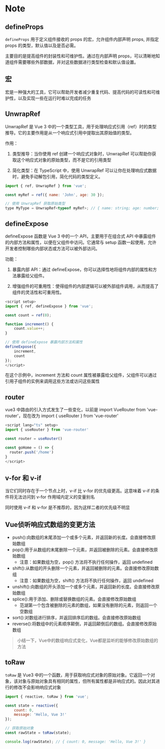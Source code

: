 # Note

## defineProps

`defineProps` 用于定义组件接收的 props 的宏，允许组件内部声明 props, 并指定 props 的类型，默认值以及是否必需。

主要目的是提高组件的封装性和可维护性。通过在内部声明 props，可以清晰地知道组件需要哪些外部数据，并对这些数据进行类型检查和默认值设置。

## 宏

宏是一种强大的工具，它可以帮助开发者减少重复代码、提高代码的可读性和可维护性，以及实现一些在运行时难以完成的任务

## UnwrapRef

UnwrapRef 是 Vue 3 中的一个类型工具，用于处理响应式引用（ref）时的类型推导。它的主要作用是从一个响应式引用中提取出其原始值的类型。

作用：

1. 类型推导：当你使用 ref 创建一个响应式对象时，UnwrapRef 可以帮助你获取这个响应式对象的原始类型，而不是它的引用类型

2. 简化类型：在 TypeScript 中，使用 UnwrapRef 可以让你在处理响应式数据时，避免手动解包引用，简化代码的类型定义。

```js
import { ref, UnwrapRef } from 'vue';

const myRef = ref({ name: 'John', age: 30 });

// 使用 UnwrapRef 获取原始类型
type MyType = UnwrapRef<typeof myRef>; // { name: string; age: number; }
```

## defineExpose

defineExpose 函数是 Vue 3 中的一个 API，主要用于在组合式 API 中暴露组件的内部方法和属性，以便在父组件中访问。它通常与 setup 函数一起使用，允许开发者控制哪些内部状态或方法可以被外部访问。

功能：

1. 暴露内部 API：通过 defineExpose，你可以选择性地将组件内部的属性和方法暴露给父组件。

2. 增强组件的可重用性：使得组件的内部逻辑可以被外部组件调用，从而提高了组件的灵活性和可重用性。

```js
<script setup>
import { ref, defineExpose } from 'vue';

const count = ref(0);

function increment() {
    count.value++;
}

// 使用 defineExpose 暴露内部方法和属性
defineExpose({
    increment,
    count
});
</script>
```

在这个示例中，increment 方法和 count 属性被暴露给父组件，父组件可以通过引用子组件的实例来调用这些方法或访问这些属性

## router

vue3 中路由的引入方式发生了一些变化，以前是 import VueRouter from 'vue-router'，现在改为 import { useRouter } from 'vue-router'

```js
<script lang="ts" setup>
import { useRouter } from 'vue-router'

const router = useRouter()

const goHome = () => {
  router.push('/home')
}
</script>
```

## v-for 和 v-if

当它们同时存在于一个节点上时，v-if 比 v-for 的优先级更高。这意味着 v-if 的条件将无法访问到 v-for 作用域内定义的变量别名

同时使用 v-if 和 v-for 是不推荐的，因为这样二者的优先级不明显

## Vue侦听响应式数组的变更方法

- push():向数组的末尾添加一个或多个元素，并返回新的长度。会直接修改原始数组
- pop():用于从数组的末尾删除一个元素，并返回被删除的元素。会直接修改原始数组
  - 注意：如果数组为空，pop() 方法将不执行任何操作，返回 undefined
- shift():从数组的开头删除一个元素，并返回被删除的元素。会直接修改原始数组
  - 注意：如果数组为空，shift() 方法将不执行任何操作，返回 undefined
- unshift():向数组的开头添加一个或多个元素，并返回新的长度。会直接修改原始数组
- splice():用于添加、删除或替换数组的元素。会直接修改原始数组
  - 范湖第一个包含被删除的元素的数组，如果没有删除的元素，则返回一个空数组
- sort():对数组进行排序，并返回排序后的数组。会直接修改原始数组
- reverse():将数组中的元素顺序颠倒，并返回颠倒后的数组。会直接修改原始数组

> 小结一下，Vue中的数组响应式变化，Vue都是监听的能够修改原始数组的方法

## toRaw

`toRaw` 是 Vue3 中的一个函数，用于获取响应式对象的原始对象。它返回一个对象，该对象与原始对象具有相同的属性，但所有属性都是非响应式的。因此对其进行的修改不会影响响应式对象

```js
import { reactive, toRaw } from 'vue';

const state = reactive({
    count: 0,
    message: 'Hello, Vue 3!'
});

// 获取原始对象
const rawState = toRaw(state);

console.log(rawState); // { count: 0, message: 'Hello, Vue 3!' }
```
